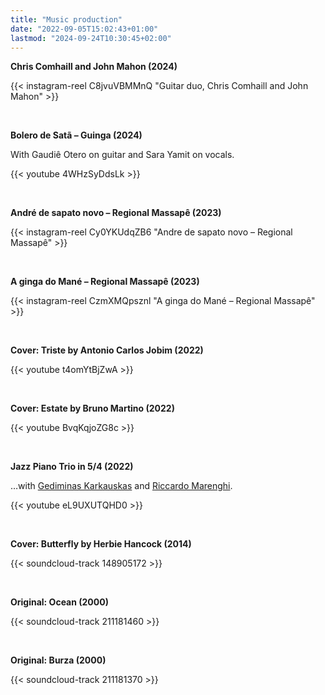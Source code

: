 ```yaml
---
title: "Music production"
date: "2022-09-05T15:02:43+01:00"
lastmod: "2024-09-24T10:30:45+02:00"
---
```


**Chris Comhaill and John Mahon (2024)**

{{< instagram-reel C8jvuVBMMnQ "Guitar duo, Chris Comhaill and John Mahon" >}}

&nbsp;

**Bolero de Satã – Guinga (2024)**

With Gaudiê Otero on guitar and Sara Yamit on vocals.

{{< youtube 4WHzSyDdsLk >}}

&nbsp;

**André de sapato novo – Regional Massapê (2023)**

{{< instagram-reel Cy0YKUdqZB6 "Andre de sapato novo – Regional Massapê" >}}

&nbsp;

**A ginga do Mané – Regional Massapê (2023)**

{{< instagram-reel CzmXMQpsznl "A ginga do Mané – Regional Massapê" >}}

&nbsp;

**Cover: Triste by Antonio Carlos Jobim (2022)**

{{< youtube t4omYtBjZwA >}}

&nbsp;

**Cover: Estate by Bruno Martino (2022)**

{{< youtube BvqKqjoZG8c >}}

&nbsp;

**Jazz Piano Trio in 5/4 (2022)**

…with [Gediminas Karkauskas][ged] and [Riccardo Marenghi][ric].

{{< youtube eL9UXUTQHD0 >}}

&nbsp;

**Cover: Butterfly by Herbie Hancock (2014)**

{{< soundcloud-track 148905172 >}}

&nbsp;

**Original: Ocean (2000)**

{{< soundcloud-track 211181460 >}}

&nbsp;

**Original: Burza (2000)**

{{< soundcloud-track 211181370 >}}

&nbsp;

[ged]: https://www.offpitchrecords.com/
[ric]: https://www.instagram.com/riccardo_marenghi/
